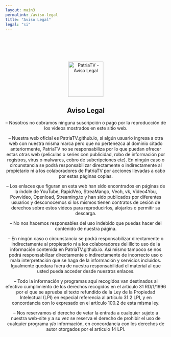 ```yaml
---
layout: main3
permalink: /aviso-legal
title: "Aviso Legal"
legal: "si"
---
```



<div class="container" style="padding-top:80px;">
 <div class="row">
                <div class="col-md-1 col-xs-12 col-lg-1">
                </div>
        <div class="col-md-10 col-xs-12 col-lg-10">
                <div  align="center">
                  <img itemprop="image" style="width: 110px;" class="img-rounded" src="https://res.cloudinary.com/imbriitneysam/image/upload/v1540614135/logoBr-min.jpg" alt="PatriaTV - Aviso Legal">
                </div>
                <div class="col-md-12 col-xs-12 col-lg-12" align="center">
                    <h2 class="top_parrafo "> Aviso Legal </h2>
                </div>
                <div class="col-md-12 col-xs-12 col-lg-12" align="center">
                    <p class="parrafo"> – Nosotros no cobramos ninguna suscripción o pago por la reproducción de los videos mostrados en este sitio web.</p>
                    <p class="parrafo"> – Nuestra web oficial es PatriaTV.github.io, si algún usuario ingresa a otra web con nuestra misma marca pero que no pertenezca al dominio citado anteriormente, PatriaTV no se responsabiliza por lo que puedan ofrecer estas otras web (peliculas o series con publicidad, robo de información por registros, virus o malwares, cobro de subcripciones etc). En ningún caso o circunstancia se podrá responsabilizar directamente o indirectamente al propietario ni a los colaboradores de PatriaTV por acciones llevadas a cabo por estas páginas copias. </p>
                    <p class="parrafo"> – Los enlaces que figuran en esta web han sido encontrados en páginas de la índole de YouTube, RapidVeo, StreaMango, Veoh, vk, Video4You, Powvideo, Openload, Streaming.to y han sido publicados por diferentes usuarios y desconocemos si los mismos tienen contratos de cesión de derechos sobre estos videos para reproducirlos, alojarlos o permitir su descarga.</p>
                    <p class="parrafo"> – No nos hacemos responsables del uso indebido que puedas hacer del contenido de nuestra página.</p>
                    <p class="parrafo"> – En ningún caso o circunstancia se podrá responsabilizar directamente o indirectamente al propietario ni a los colaboradores del ilícito uso de la información contenida en PatriaTV.github.io. Así mismo tampoco se nos podrá responsabilizar directamente o indirectamente de incorrecto uso o mala interpretación que se haga de la información y servicios incluidos. Igualmente quedara fuera de nuestra responsabilidad el material al que usted pueda acceder desde nuestros enlaces.</p>
                    <p class="parrafo"> – Todo la información y programas aquí recogidos van destinados al efectivo cumplimiento de los derechos recogidos en el artículo 31 RD/1/1996 por el que se aprueba el texto refundido de la Ley de la Propiedad Intelectual (LPI) en especial referencia al artículo 31.2 LPI, y en concordancia con lo expresado en el artículo 100.2 de esta misma ley.</p>
                    <p class="parrafo"> – Nos reservamos el derecho de vetar la entrada a cualquier sujeto a nuestra web-site y a su vez se reserva el derecho de prohibir el uso de cualquier programa y/o información, en concordancia con los derechos de autor otorgados por el artículo 14 LPI.</p>
                </div>
        </div>
        <div class="col-md-1 col-xs-12 col-lg-1"> </div>
     
</div>

</div>



























</div>




